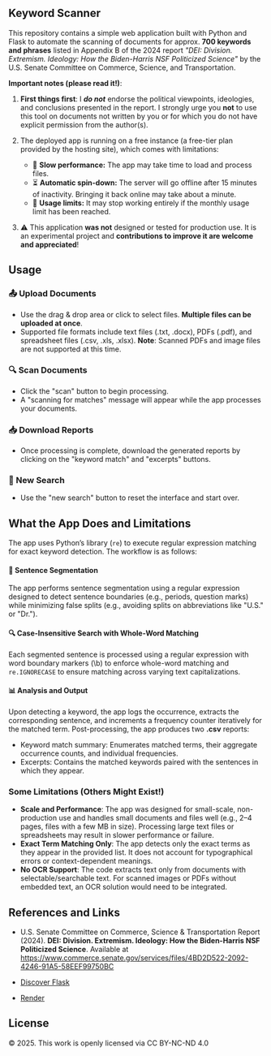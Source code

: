 ## Keyword Scanner

This repository contains a simple web application built with Python and Flask to automate the scanning of documents for approx. **700 keywords and phrases** listed in Appendix B of the 2024 report *"DEI: Division. Extremism. Ideology: How the Biden-Harris NSF Politicized Science"* by the U.S. Senate Committee on Commerce, Science, and Transportation.

**Important notes (please read it!)**:

1. **First things first**: I ***do not*** endorse the political viewpoints, ideologies, and conclusions presented in the report. I strongly urge you **not** to use this tool on documents not written by you or for which you do not have explicit permission from the author(s).

2. The deployed app is running on a free instance (a free-tier plan provided by the hosting site), which comes with limitations:
   - 🐢 **Slow performance:** The app may take time to load and process files.
   - ⏳ **Automatic spin-down:** The server will go offline after 15 minutes of inactivity. Bringing it back online may take about a minute.
   - 🚫  **Usage limits:** It may stop working entirely if the monthly usage limit has been reached.

3. ⚠️ This application **was not** designed or tested for production use. It is an experimental project and **contributions to improve it are welcome and appreciated**!

## Usage

### 📤 Upload Documents
- Use the drag & drop area or click to select files. **Multiple files can be uploaded at once**.
- Supported file formats include text files (.txt, .docx), PDFs (.pdf), and spreadsheet files (.csv, .xls, .xlsx).
  **Note**: Scanned PDFs and image files are not supported at this time.

### 🔍 Scan Documents
- Click the "scan" button to begin processing. 
- A "scanning for matches" message will appear while the app processes your documents.

### 📥 Download Reports
- Once processing is complete, download the generated reports by clicking on the "keyword match" and "excerpts" buttons. 

### 🔄 New Search
- Use the "new search" button to reset the interface and start over.


## What the App Does and Limitations

The app uses Python’s library (`re`) to execute regular expression matching for exact keyword detection. The workflow is as follows:

#### 📝 Sentence Segmentation
The app performs sentence segmentation using a regular expression designed to detect sentence boundaries (e.g., periods, question marks) while minimizing false splits (e.g., avoiding splits on abbreviations like "U.S." or "Dr.").

#### 🔍 Case-Insensitive Search with Whole-Word Matching
Each segmented sentence is processed using a regular expression with word boundary markers (\b) to enforce whole-word matching and `re.IGNORECASE` to ensure matching across varying text capitalizations.

#### 📊 Analysis and Output
Upon detecting a keyword, the app logs the occurrence, extracts the corresponding sentence, and increments a frequency counter iteratively for the matched term. Post-processing, the app produces two **.csv** reports:
- Keyword match summary: Enumerates matched terms, their aggregate occurrence counts, and individual frequencies.
- Excerpts: Contains the matched keywords paired with the sentences in which they appear.


### Some Limitations (Others Might Exist!)

- **Scale and Performance**: The app was designed for small-scale, non-production use and handles small documents and files well (e.g., 2–4 pages, files with a few MB in size). Processing large text files or spreadsheets may result in slower performance or failure.
- **Exact Term Matching Only**: The app detects only the exact terms as they appear in the provided list. It does not account for typographical errors or context-dependent meanings.
- **No OCR Support**: The code extracts text only from documents with selectable/searchable text. For scanned images or PDFs without embedded text, an OCR solution would need to be integrated.

  
## References and Links

- U.S. Senate Committee on Commerce, Science & Transportation Report (2024). **DEI: Division. Extremism. Ideology: How the Biden-Harris NSF Politicized Science**. Available at https://www.commerce.senate.gov/services/files/4BD2D522-2092-4246-91A5-58EEF99750BC
  
- [Discover Flask](https://discoverflask.com)
- [Render](https://render.com)

## License
© 2025. This work is openly licensed via CC BY-NC-ND 4.0